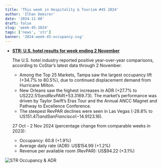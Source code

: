 ```yaml
---
title: 'This week in Hospitality & Tourism #45 2024'
author: 'Ilhan Demirer'
date: '2024-11-08'
draft: false
slug: 'week-45-2024'
tags: ['news', 'str']
banner: '2024-week-45-occupancy.svg'
---
```


- **[STR: U.S. hotel results for week ending 2 November](https://str.com/press-release/us-hotel-results-week-ending-2-november)**

  The U.S. hotel industry reported positive year-over-year comparisons, according to CoStar’s latest data through 2 November.

  - Among the Top 25 Markets, Tampa saw the largest occupancy lift (+34.7% to 80.5%), due to continued displacement demand from Hurricane Milton.
  - New Orleans saw the highest increases in ADR (+27.7% to US$222.51) and RevPAR (+53.3% to US$169.73). The market’s performance was driven by Taylor Swift’s Eras Tour and the Annual ANCC Magnet and Pathway to Excellence Conference.
  - The steepest RevPAR declines were seen in Las Vegas (-28.8% to US$151.47) and San Francisco (-14.9% to US$123.16).

  27 Oct - 2 Nov 2024 (percentage change from comparable weeks in 2023):

  - Occupancy: 60.8 (+1.9%)
  - Average daily rate (ADR): US$154.99 (+1.2%)
  - Revenue per available room (RevPAR): US$94.22 (+3.1%)

![STR Occupancy & ADR](/images/blogimages/2024-week-45-occupancy.svg)
